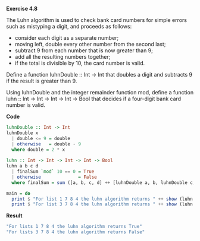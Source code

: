 **Exercise 4.8**

The Luhn algorithm is used to check bank card numbers for simple errors such as mistyping a digit, and proceeds as follows:
* consider each digit as a separate number;
* moving left, double every other number from the second last;
* subtract 9 from each number that is now greater than 9;
* add all the resulting numbers together;
* if the total is divisible by 10, the card number is valid. 

Define a function luhnDouble :: Int -> Int that doubles a digit and subtracts 9 if the result is greater than 9. 

Using luhnDouble and the integer remainder function mod, define a function luhn :: Int -> Int -> Int -> Int -> Bool that decides if a four-digit bank card number is valid.

**Code**

```haskell
luhnDouble :: Int -> Int
luhnDouble x 
  | double <= 9 = double
  | otherwise   = double - 9
  where double = 2 * x
  
luhn :: Int -> Int -> Int -> Int -> Bool
luhn a b c d
  | finalSum `mod` 10 == 0 = True
  | otherwise              = False
  where finalSum = sum ([a, b, c, d] ++ [luhnDouble a, b, luhnDouble c, d])

main = do
  print $ "For list 1 7 8 4 the luhn algorithm returns " ++ show (luhn 1 7 8 4)
  print $ "For list 3 7 8 4 the luhn algorithm returns " ++ show (luhn 3 7 8 4)
```

**Result**
```bash
"For lists 1 7 8 4 the luhn algorithm returns True"
"For lists 3 7 8 4 the luhn algorithm returns False"
```

